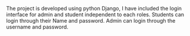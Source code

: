 The project is developed using python Django, I have included the login interface for admin and student independent to each roles. Students can login through their Name and password. Admin can login through the username and password.

